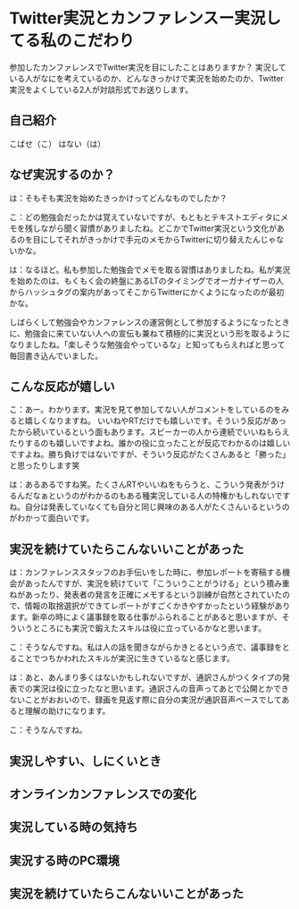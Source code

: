 # Twitter実況とカンファレンスー実況してる私のこだわり

参加したカンファレンスでTwitter実況を目にしたことはありますか？
実況している人がなにを考えているのか、どんなきっかけで実況を始めたのか、Twitter実況をよくしている2人が対談形式でお送りします。

## 自己紹介
こばせ（こ）
はない（は）

## なぜ実況するのか？

は：そもそも実況を始めたきっかけってどんなものでしたか？

こ：どの勉強会だったかは覚えていないですが、もともとテキストエディタにメモを残しながら聞く習慣がありましたね。どこかでTwitter実況という文化があるのを目にしてそれがきっかけで手元のメモからTwitterに切り替えたんじゃないかな。

は：なるほど。私も参加した勉強会でメモを取る習慣はありましたね。私が実況を始めたのは、もくもく会の終盤にあるLTのタイミングでオーガナイザーの人からハッシュタグの案内があってそこからTwitterにかくようになったのが最初かな。

しばらくして勉強会やカンファレンスの運営側として参加するようになったときに、勉強会に来ていない人への宣伝も兼ねて積極的に実況という形を取るようになりましたね。「楽しそうな勉強会やっているな」と知ってもらえればと思って毎回書き込んでいました。

## こんな反応が嬉しい

こ：あー。わかります。実況を見て参加してない人がコメントをしているのをみると嬉しくなりますね。
いいねやRTだけでも嬉しいです。そういう反応があったから続いているという面もあります。スピーカーの人から連続でいいねもらえたりするのも嬉しいですよね。誰かの役に立ったことが反応でわかるのは嬉しいですよね。勝ち負けではないですが、そういう反応がたくさんあると「勝った」と思ったりします笑

は：あるあるですね笑。たくさんRTやいいねをもらうと、こういう発表がうけるんだなぁというのがわかるのもある種実況している人の特権かもしれないですね。自分は発表していなくても自分と同じ興味のある人がたくさんいるというのがわかって面白いです。

## 実況を続けていたらこんないいことがあった

は：カンファレンススタッフのお手伝いをした時に、参加レポートを寄稿する機会があったんですが、実況を続けていて「こういうことがうける」という積み重ねがあったり、発表者の発言を正確にメモするという訓練が自然とされていたので、情報の取捨選択ができてレポートがすごくかきやすかったという経験があります。新卒の時によく議事録を取る仕事がふられることがあると思いますが、そういうところにも実況で鍛えたスキルは役に立っているかなと思います。

こ：そうなんですね。私は人の話を聞きながらかきとるという点で、議事録をとることでつちかわれたスキルが実況に生きているなと感じます。

は：あと、あんまり多くはないかもしれないですが、通訳さんがつくタイプの発表での実況は役に立ったなと思います。通訳さんの音声ってあとで公開とかできないことがおおいので、録画を見返す際に自分の実況が通訳音声ベースでしてあると理解の助けになります。

こ：そうなんですね。

## 実況しやすい、しにくいとき

## オンラインカンファレンスでの変化

## 実況している時の気持ち

## 実況する時のPC環境

## 実況を続けていたらこんないいことがあった

